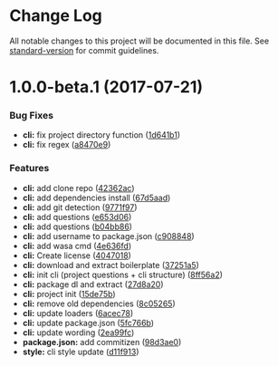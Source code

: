 # Change Log

All notable changes to this project will be documented in this file. See [standard-version](https://github.com/conventional-changelog/standard-version) for commit guidelines.

<a name="1.0.0-beta.1"></a>
# 1.0.0-beta.1 (2017-07-21)


### Bug Fixes

* **cli:** fix project directory function ([1d641b1](https://github.com/waitandseeagency/wasa-cli/commit/1d641b1))
* **cli:** fix regex ([a8470e9](https://github.com/waitandseeagency/wasa-cli/commit/a8470e9))


### Features

* **cli:** add clone repo ([42362ac](https://github.com/waitandseeagency/wasa-cli/commit/42362ac))
* **cli:** add dependencies install ([67d5aad](https://github.com/waitandseeagency/wasa-cli/commit/67d5aad))
* **cli:** add git detection ([9771f97](https://github.com/waitandseeagency/wasa-cli/commit/9771f97))
* **cli:** add questions ([e653d06](https://github.com/waitandseeagency/wasa-cli/commit/e653d06))
* **cli:** add questions ([b04bb86](https://github.com/waitandseeagency/wasa-cli/commit/b04bb86))
* **cli:** add username to package.json ([c908848](https://github.com/waitandseeagency/wasa-cli/commit/c908848))
* **cli:** add wasa cmd ([4e636fd](https://github.com/waitandseeagency/wasa-cli/commit/4e636fd))
* **cli:** Create license ([4047018](https://github.com/waitandseeagency/wasa-cli/commit/4047018))
* **cli:** download and extract boilerplate ([37251a5](https://github.com/waitandseeagency/wasa-cli/commit/37251a5))
* **cli:** init cli (project questions + cli structure) ([8ff56a2](https://github.com/waitandseeagency/wasa-cli/commit/8ff56a2))
* **cli:** package dl and extract ([27d8a20](https://github.com/waitandseeagency/wasa-cli/commit/27d8a20))
* **cli:** project init ([15de75b](https://github.com/waitandseeagency/wasa-cli/commit/15de75b))
* **cli:** remove old dependencies ([8c05265](https://github.com/waitandseeagency/wasa-cli/commit/8c05265))
* **cli:** update loaders ([6acec78](https://github.com/waitandseeagency/wasa-cli/commit/6acec78))
* **cli:** update package.json ([5fc766b](https://github.com/waitandseeagency/wasa-cli/commit/5fc766b))
* **cli:** update wording ([2ea99fc](https://github.com/waitandseeagency/wasa-cli/commit/2ea99fc))
* **package.json:** add commitizen ([98d3ae0](https://github.com/waitandseeagency/wasa-cli/commit/98d3ae0))
* **style:** cli style update ([d11f913](https://github.com/waitandseeagency/wasa-cli/commit/d11f913))
